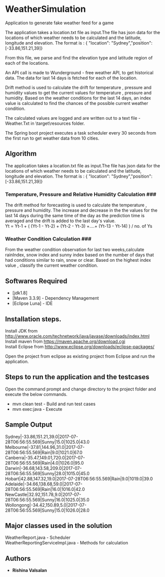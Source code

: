 # WeatherSimulation

Application to generate fake weather feed for a game
 
The application takes a location.txt file as input.The file has json data for the locations of which weather needs 
to be calculated and the latitude, longitude and elevation. The format is :
{ "location": "Sydney","position": [-33.86,151.21,39]}
 
From this file, we parse and find the elevation type and latitude region of each of the locations. 
 
An API call is made to Wunderground - free weather API, to get historical data. The data for last 14 days is fetched 
for each of the location. 
 
Drift method is used to calculate the drift for temperature , pressure and humidity values to get the 
current values for temperature , pressure and humidity.
Based on the weather conditions for the last 14 days, an index value is calculated to find the chances of the possible 
current weather condition.

The calculated values are logged and are written out to a text file - Weather.Txt in \target\resources folder.

The Spring boot project executes a task scheduler every 30 seconds from the first run to get weather data from 10 cities.

## Algorithm
The application takes a location.txt file as input.The file has json data for the locations of which weather needs to be calculated and the latitude, longitude and elevation. The format is :
{ "location": "Sydney","position": [-33.86,151.21,39]}

### Temperature, Pressure and Relative Humidity Calculation ### <br/>
The drift method for forecasting is used to calculate the temperature , pressure and humidity.
The increase and decrease in the the values for the last 14 days during the same time of the day as the prediction time is averaged and the drift is added to the last day's value.<br/>
Yt = Yt-1 + ( (Yt-1 - Yt-2) + (Yt-2 - Yt-3) +....+ (Yt-13 - Yt-14) ) / no. of Ys

### Weather Condition Calculation ### <br/>
From the weather condition observation for last two weeks,calculate rainIndex, snow index and sunny index based on the number of days that had conditions similar to rain, snow or clear. Based on the highest index value , classify the current weather condition.


## Softwares Required

* [jdk1.8]
* [Maven 3.3.9] - Dependency Management
* [Eclipse Luna] - IDE 

## Installation steps.
Install JDK from http://www.oracle.com/technetwork/java/javase/downloads/index.html<br/>
Install maven from https://maven.apache.org/download.cgi<br/>
Install Eclipse from http://www.eclipse.org/downloads/eclipse-packages/<br/>

Open the project from eclipse as existing project from Eclipse and run the application.

## Steps to run the application and the testcases
Open the command prompt and change directory to the project folder and execute the below commands.
* mvn clean test - Build and run test cases
* mvn exec:java - Execute


## Sample Output
Sydney|-33.86,151.21,39.0|2017-07-28T06:56:55.569|Sunny|15.0|1025.0|43.0<br/>
Melbourne|-37.81,144.96,31.0|2017-07-28T06:56:55.569|Rain|9.0|1021.0|67.0<br/>
Canberra|-35.47,149.01,720.0|2017-07-28T06:56:55.569|Rain|4.0|1026.0|95.0<br/>
Darwin|-36.68,143.58,209.0|2017-07-28T06:56:55.569|Sunny|28.0|1015.0|45.0<br/>
Hobart|42.88,147.32,19.0|2017-07-28T06:56:55.569|Rain|9.0|1019.0|39.0<br/>
Adelaide|-34.66,138.68,59.0|2017-07-28T06:56:55.569|Rain|16.0|1016.0|42.0<br/>
NewCastle|32.92,151.78,9.0|2017-07-28T06:56:55.569|Sunny|16.0|1025.0|35.0<br/>
Wollongong|-34.42,150.89,5.0|2017-07-28T06:56:55.569|Sunny|15.0|1026.0|28.0<br/>


## Major classes used in the solution
WeatherReport.java - Scheduler<br/>
WeatherReportingServiceImpl.java - Methods for calculation

## Authors

* **Rishina Valsalan** 



